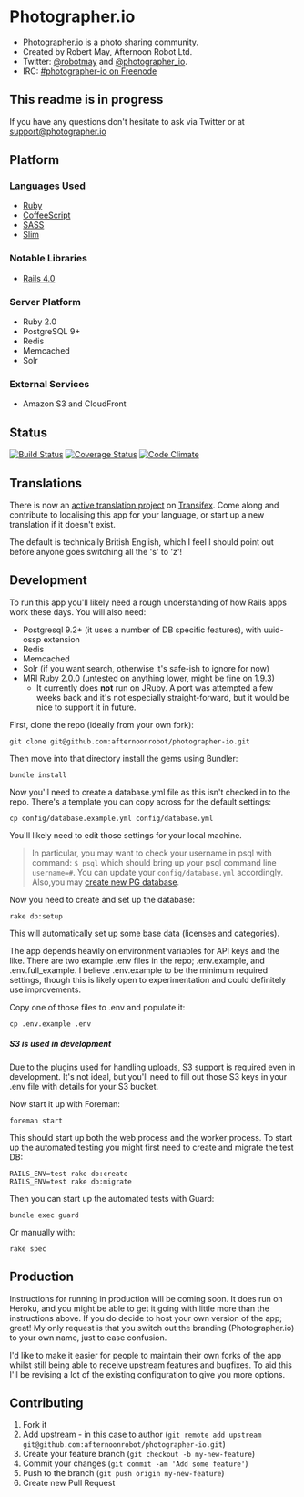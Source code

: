 # Photographer.io

* [Photographer.io](https://www.photographer.io) is a photo sharing community.
* Created by Robert May, Afternoon Robot Ltd.
* Twitter: [@robotmay](https://twitter.com/robotmay) and [@photographer_io](https://twitter.com/photographer_io).
* IRC: [#photographer-io on Freenode](irc://chat.freenode.net/photographer-io)

## This readme is in progress
If you have any questions don't hesitate to ask via Twitter or at <support@photographer.io>

## Platform
### Languages Used
* [Ruby](http://www.ruby-lang.org)
* [CoffeeScript](http://coffeescript.org)
* [SASS](http://sass-lang.com)
* [Slim](http://slim-lang.com)

### Notable Libraries
* [Rails 4.0](http://rubyonrails.org)

### Server Platform
* Ruby 2.0
* PostgreSQL 9+
* Redis
* Memcached
* Solr

### External Services
* Amazon S3 and CloudFront

## Status
[![Build Status](https://www.travis-ci.org/afternoonrobot/photographer-io.png?branch=master)](https://www.travis-ci.org/afternoonrobot/photographer-io)
[![Coverage Status](https://coveralls.io/repos/afternoonrobot/photographer-io/badge.png)](https://coveralls.io/r/afternoonrobot/photographer-io)
[![Code Climate](https://codeclimate.com/github/afternoonrobot/photographer-io.png)](https://codeclimate.com/github/afternoonrobot/photographer-io)

## Translations
There is now an [active translation project](https://www.transifex.com/projects/p/photographerio/) on [Transifex](https://www.transifex.com). Come along and contribute to localising this app for your language, or start up a new translation if it doesn't exist. 

The default is technically British English, which I feel I should point out before anyone goes switching all the 's' to 'z'!

## Development
To run this app you'll likely need a rough understanding of how Rails apps work these days. You will also need:

* Postgresql 9.2+ (it uses a number of DB specific features), with uuid-ossp extension
* Redis
* Memcached
* Solr (if you want search, otherwise it's safe-ish to ignore for now)
* MRI Ruby 2.0.0 (untested on anything lower, might be fine on 1.9.3)
  * It currently does __not__ run on JRuby. A port was attempted a few weeks back and it's not especially straight-forward, but it would be nice to support it in future.

First, clone the repo (ideally from your own fork):

`git clone git@github.com:afternoonrobot/photographer-io.git`

Then move into that directory install the gems using Bundler:

`bundle install`

Now you'll need to create a database.yml file as this isn't checked in to the repo. 
There's a template you can copy across for the default settings:

`cp config/database.example.yml config/database.yml`

You'll likely need to edit those settings for your local machine.
> In particular, you may want to check your username in psql with command: `$ psql` which should bring up your psql command line `username=#`. You can update your `config/database.yml` accordingly. Also,you may [create new PG database](http://www.postgresql.org/docs/9.0/static/sql-createdatabase.html).

Now you need to create and set up the database:

`rake db:setup`

This will automatically set up some base data (licenses and categories).

The app depends heavily on environment variables for API keys and the like. 
There are two example .env files in the repo; .env.example, and .env.full_example. 
I believe .env.example to be the minimum required settings, though this is likely open to experimentation
and could definitely use improvements.

Copy one of those files to .env and populate it:

`cp .env.example .env`

##### S3 is used in development
Due to the plugins used for handling uploads, S3 support is required even in development. It's not ideal, but you'll need to fill out those S3 keys in your .env file with details for your S3 bucket.

Now start it up with Foreman:

`foreman start`

This should start up both the web process and the worker process.
To start up the automated testing you might first need to create and migrate the test DB:

```
RAILS_ENV=test rake db:create
RAILS_ENV=test rake db:migrate
```

Then you can start up the automated tests with Guard:

`bundle exec guard`

Or manually with:

`rake spec`

## Production

Instructions for running in production will be coming soon. It does run on Heroku, and you might be able to get it going with little more than the instructions above.
If you do decide to host your own version of the app; great! My only request is that you switch out the branding (Photographer.io) to your own name, just to ease confusion.

I'd like to make it easier for people to maintain their own forks of the app whilst still being able to receive upstream features and bugfixes. To aid this I'll be revising a lot of the existing configuration to give you more options.

## Contributing

1. Fork it
2. Add upstream - in this case to author (`git remote add upstream git@github.com:afternoonrobot/photographer-io.git`)
3. Create your feature branch (`git checkout -b my-new-feature`)
4. Commit your changes (`git commit -am 'Add some feature'`)
5. Push to the branch (`git push origin my-new-feature`)
6. Create new Pull Request
